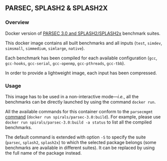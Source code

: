 ## PARSEC, SPLASH2 & SPLASH2X
### Overview
Docker version of [PARSEC 3.0 and SPLASH2/SPLASH2x](http://parsec.cs.princeton.edu) benchmark suites.

This docker image contains all built benchmarks and all inputs (`test`, `simdev`, `simsmall`, `simmedium`, `simlarge`, `native`).

Each benchmark has been compiled for each available configuration (`gcc`, `gcc-hooks`, `gcc-serial`, `gcc-openmp`, `gcc-pthreads`, `gcc-tbb`).

In order to provide a lightweight image, each input has been compressed.

### Usage
This image has to be used in a non-interactive mode—*i.e.*, all the benchmarks can be directly launched by using the command `docker run`.

All the available commands for this container conform to the `parsecmgmt` [command](http://parsec.cs.princeton.edu/doc/man/man1/parsecmgmt.1.html) (`docker run spirals/parsec-3.0:build`). For example, please use `docker run spirals/parsec-3.0:build -a status` to list all the compiled benchmarks.

The default command is extended with option `-S` to specify the suite (`parsec`, `splash2`, `splash2x`) to which the selected package belongs (some benchmarks are available in different suites).
It can be replaced by using the full name of the package instead.
